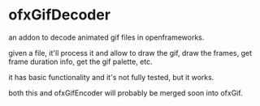 # ofxGifDecoder
an addon to decode animated gif files in openframeworks. 

given a file, it'll process it and allow to draw the gif, draw the frames, get frame duration info, get the gif palette, etc.

it has basic functionality and it's not fully tested, but it works.

both this and ofxGifEncoder will probably be merged soon into ofxGif.